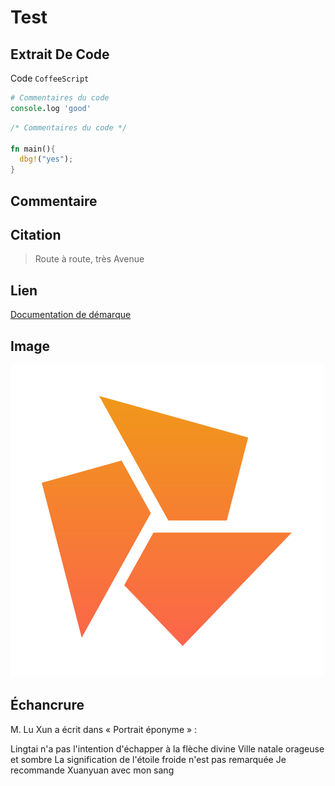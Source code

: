 # Test

## Extrait De Code

Code `CoffeeScript`

```coffee
# Commentaires du code
console.log 'good'


```

```rust
/* Commentaires du code */

fn main(){
  dbg!("yes");
}
```

## Commentaire

<!-- HTML 注释 --> 

<!-- 多行注释 --> 

## Citation

> Route à route, très Avenue

## Lien

[Documentation de démarque](https://github.com/xxai-art/xxai-art-md)

## Image

![Identité de marque xxAI.Art](https://raw.githubusercontent.com/xxai-art/web/main/file/svg/logo.svg)

## Échancrure

M. Lu Xun a écrit dans « Portrait éponyme » :

  Lingtai n'a pas l'intention d'échapper à la flèche divine
  Ville natale orageuse et sombre
  La signification de l'étoile froide n'est pas remarquée
  Je recommande Xuanyuan avec mon sang


